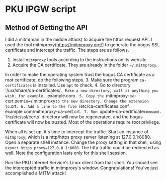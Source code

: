 # PKU IPGW script

## Method of Getting the API

I did a mitm(man in the middle attack) to acquire the https request API. I used the tool mitmproxy(https://mitmproxy.org/) to generate the bogus SSL certificate and intercept the traffic. The steps are as follows.

1. Install `mitmproxy` tools according to the instructions on its website.
2. Acquire the CA certificate. They are already in the folder `~/.mitmproxy`. 

In order to make the operating system trust the bogus CA certificate as a root certificate, do the following steps.
3. Make sure the program `ca-certificates` is installed. Use `apt` to check. 
4. Go to directory '/usr/share/ca-certificates/`. Make a new directory, call it anything you wish, for example, `example.com`.
5. Copy the `mitmproxy-ca-cert.pem` in `~/.mitmproxy` to the new directory. Change the extension to `.crt`.
6. Add a line to the file `/etc/ca-certificates.conf`: `example.com/mitmproxy-ca-cert.crt`.
7. Run `update-ca-certificate` command. The `/etc/ssl/certs` directory will now be regenerated, and the bogus certificate will now be trusted. Most of the operations require root privilege.

When all is set up, it's time to intercept the traffic. Start an instance of `mitmproxy`, which is a http/https proxy server listening at 127.0.0.1:8080. Open a separate shell instance. Change the proxy setting in that shell, using `export https_proxy=127.0.0.1:8080`. The http traffic could be redirected as well. Note the configuration lasts only for this shell session.

Run the PKU Internet Service's Linux client from that shell. You should see the intercepted traffic in mitmproxy's window. Congratulations! You've just accomplished a MITM attack!

